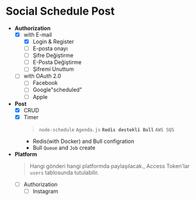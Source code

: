# Social Schedule Post
- **Authorization**
  - [x] with E-mail
    - [x] Login & Register
    - [ ] E-posta onayı
    - [ ] Şifre Değiştirme
    - [ ] E-Posta Değiştirme
    - [ ] Şifremi Unuttum
  - [ ] with OAuth 2.0
    - [ ] Facebook
    - [ ] Google"scheduled"
    - [ ] Apple
- **Post**
  - [x] CRUD
  - [x] Timer
    > `node-schedule` `Agenda.js` **`Redis destekli Bull`** `AWS SQS`
    - Redis(with Docker) and Bull configration
    - Bull `Queue` and `Job` create
- **Platform**
  > Hangi gönderi hangi platformda paylaşılacak.,
  > Access Token'lar `users` tablosunda tutulabilir.
  - [ ] Authorization
    - [ ] Instagram
